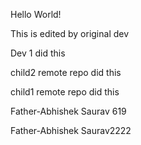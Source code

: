 Hello World!


This is edited by original dev

Dev 1 did this


child2 remote repo did this

child1 remote repo did this


Father-Abhishek Saurav 619

Father-Abhishek Saurav2222


